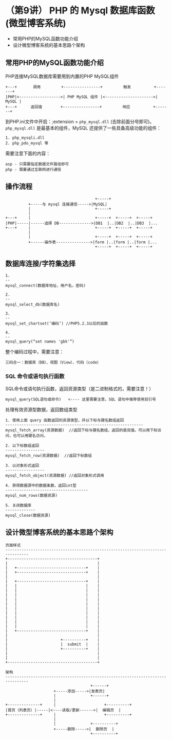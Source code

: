 # （第9讲） PHP 的 Mysql 数据库函数 (微型博客系统)

 * 常用PHP的MySQL函数功能介绍
 * 设计微型博客系统的基本思路个架构

## 常用PHP的MySQL函数功能介绍
PHP连接MySQL数据库需要用到内置的PHP MySQL组件

    +---+       调用         +----------------+         触发          +-------+
    |PHP|<------------------>| PHP MySQL 组件 |<--------------------->| MySQL |
    +---+      返回值        +----------------+         响应          +-------+

到PHP.ini文件中开启：;extension = `php_mysql.dll`  (去除前面分号即可)。`php_mysql.dll` 是最基本的组件，MySQL 还提供了一些具备高级功能的组件：

    1. php_mysqli.dll
    2. php_pdo_mysql 等

需要注意下面的内容：

    asp - 只需要指定数据文件路径即可
    php - 需要通过互联网进行通信

## 操作流程

                                           +-----+
              +-----与 mysql 连接通信----->|MySQL|
              |                            +-----+
              |  
    +---+     |                            +-----+  +-----+  +-----+
    |PHP|-----|------选择 DB-------------->|DB1  |..|DB2  |..|DB3  |...
    +---+     |                            +-----+  +-----+  +-----+
              |
              |                            +-----+  +-----+  +-----+
              +------操作表--------------->|form |..|form |..|form |...
                                           +-----+  +-----+  +-----+

## 数据库连接/字符集选择

    1.
    --
    mysql_connect(数据库地址，用户名，密码)

    2. 
    --
    mysql_select_db(数据库名)
    
    3. 
    --
    mysql_set_chartset(‘编码’) //PHP5.2.3以后的函数

    4.
    --
    mysql_query(“set names 'gbk'”) 

整个编码过程中，需要注意：

    三码合一：数据库（DB）、视图（View）、代码（code）

### SQL 命令或语句执行函数
SQL命令或语句执行函数，返回资源类型（是二进制格式的，需要注意！）

    mysql_query(SQL语句或命令)   <---- 这里需要注意，SQL 语句中推荐使用双引号

处理有效资源型数据，返回数组类型

    1. 使用上面 query 函数返回的资源类型，并以下标与键名数组返回
    ------------------------------------------------------------
    mysql_fetch_array(资源数据)  //返回下标与键名数组，返回的是双值。可以用下标访问，也可以用键名访问。

    2. 以下标数组返回
    -----------------
    mysql_fetch_row(资源数据)  //返回下标数组  

    3. 以对象形式返回
    -----------------
    mysql_fetch_object(资源数据) //返回对象形式调用 

    4. 获得数据源中的数据条数，返回int型
    ------------------------------------
    mysql_num_rows(数据资源)  

    5. 关闭数据库
    -------------
    mysql_close(数据资源)  

## 设计微型博客系统的基本思路个架构

    页面样式
    --------------------------------------------------------------------------------
    +---------------------------------------+
    |                                       |
    |   +------------------------------+    |
    |   +------------------------------+    |
    |                                       |
    |   +------------------------------+    |
    |   |                              |    |
    |   |                              |    |
    |   |                              |    |
    |   |                              |    |
    |   |                              |    |
    |   |                              |    |
    |   |                              |    |
    |   |                              |    |
    |   |                              |    |
    |   |                              |    |
    |   +------------------------------+    |
    |                                       |
    |                       +----------+    |
    |                       |  submit  |    |
    |                       +----------+    |
    |                                       |
    |                                       |
    +---------------------------------------+

    架构
    --------------------------------------------------------------------------------
                                         +------+
                         +-----添加----->|发表页|
                         |               +------+
                         |  
    +--------------+     |                     +----------+ 
    |首页（列表页）|-----|<----读取/更新------>|  编辑页  |
    +--------------+     |                     +----------+
                         |
                         |               +----------+
                         +-----删除----->|  删除页  |
                                         +----------+

